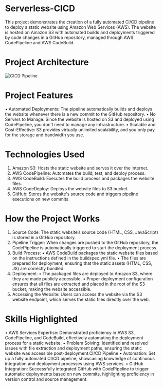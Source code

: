 # Serverless-CICD
This project demonstrates the creation of a fully automated CI/CD pipeline to deploy a static website using Amazon Web Services (AWS). The website is hosted on Amazon S3 with automated builds and deployments triggered by code changes in a GitHub repository, managed through AWS CodePipeline and AWS CodeBuild.

# Project Architecture
![CICD Pipeline](https://github.com/user-attachments/assets/0d5b9401-b0f2-4ca3-955a-d176eef81c1f)


# Project Features
• Automated Deployments: The pipeline automatically builds and deploys the website whenever there is a new commit to the GitHub repository.
• No Servers to Manage: Since the website is hosted on S3 and deployed using CodePipeline, you don't need to manage any infrastructure.
• Scalable and Cost-Effective: S3 provides virtually unlimited scalability, and you only pay for the storage and bandwidth you use.

# Technologies Used
1. Amazon S3: Hosts the static website and serves it over the internet.
2. AWS CodePipeline: Automates the build, test, and deploy process.
3. AWS CodeBuild: Executes the build process and packages the website files.
4. AWS CodeDeploy: Deploys the website files to S3 bucket.
5. GitHub: Stores the website's source code and triggers pipeline executions on new commits.

# How the Project Works
1. Source Code: The static website’s source code (HTML, CSS, JavaScript) is stored in a GitHub repository.
2. Pipeline Trigger: When changes are pushed to the GitHub repository, the CodePipeline is automatically triggered to start the deployment process.
3. Build Process:
    • AWS CodeBuild packages the static website files based on the instructions defined in the buildspec.yml file.
    • The files are prepared for deployment, ensuring that the static assets (HTML, CSS, JS) are correctly bundled.
4. Deployment:
    • The packaged files are deployed to Amazon S3, where they are made publicly accessible.
    • Proper deployment configuration ensures that all files are extracted and placed in the root of the S3 bucket, making the website accessible.
5. Accessing the Website: Users can access the website via the S3 website endpoint, which serves the static files directly over the web.

# Skills Highlighted
• AWS Services Expertise: Demonstrated proficiency in AWS S3, CodePipeline, and CodeBuild, effectively automating the deployment process for a static website.
• Problem Solving: Identified and resolved issues with file extraction and deployment paths, ensuring the static website was accessible post-deployment.CI/CD Pipeline
• Automation: Set up a fully automated CI/CD pipeline, showcasing knowledge of continuous integration and deployment processes using AWS services.
• GitHub Integration: Successfully integrated GitHub with CodePipeline to trigger automatic deployments based on new commits, highlighting proficiency in version control and source management.
